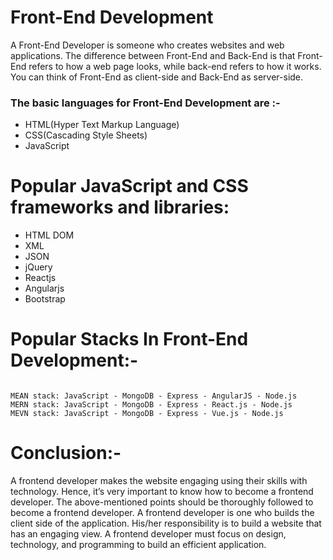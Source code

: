 # Front-End Development
A Front-End Developer is someone who creates websites and web applications. The difference between Front-End and Back-End is that Front-End refers to how a web page looks, while back-end refers to how it works. You can think of Front-End as client-side and Back-End as server-side.
<br/>
### The basic languages for Front-End Development are :-
<ul>
  <li>HTML(Hyper Text Markup Language)</li>
  <li>CSS(Cascading Style Sheets)</li>
  <li>JavaScript</li>
</ul>

# Popular JavaScript and CSS frameworks and libraries:
<ul>
  <li>HTML DOM</li>
  <li>XML</li>
  <li>JSON</li>
  <li>jQuery</li>
  <li>Reactjs</li>
  <li>Angularjs</li>
  <li>Bootstrap</li>
</ul>

# Popular Stacks In Front-End Development:-
```

MEAN stack: JavaScript - MongoDB - Express - AngularJS - Node.js
MERN stack: JavaScript - MongoDB - Express - React.js - Node.js
MEVN stack: JavaScript - MongoDB - Express - Vue.js - Node.js

```

# Conclusion:-
A frontend developer makes the website engaging using their skills with technology. Hence, it’s very important to know how to become a frontend developer. The above-mentioned points should be thoroughly followed to become a frontend developer. A frontend developer is one who builds the client side of the application. His/her responsibility is to build a website that has an engaging view. A frontend developer must focus on design, technology, and programming to build an efficient application. 
